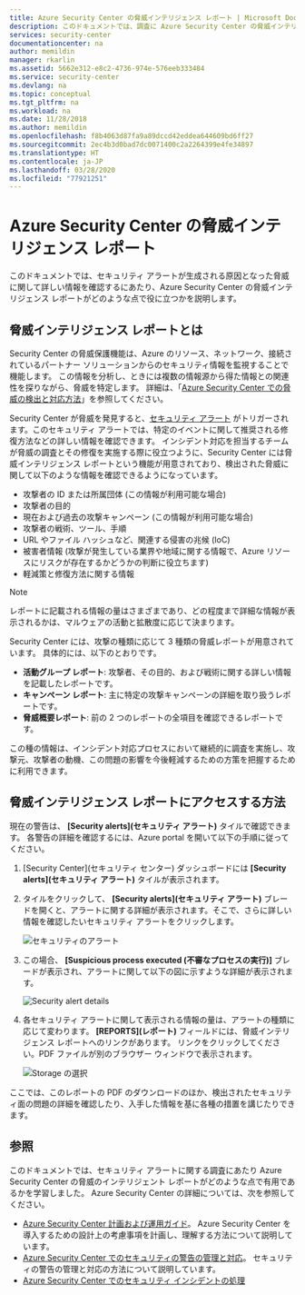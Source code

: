 ```yaml
---
title: Azure Security Center の脅威インテリジェンス レポート | Microsoft Docs
description: このドキュメントでは、調査に Azure Security Center の脅威インテリジェンス レポートを使用し、セキュリティ アラートに関する詳しい情報を確認する方法を説明します。
services: security-center
documentationcenter: na
author: memildin
manager: rkarlin
ms.assetid: 5662e312-e8c2-4736-974e-576eeb333484
ms.service: security-center
ms.devlang: na
ms.topic: conceptual
ms.tgt_pltfrm: na
ms.workload: na
ms.date: 11/28/2018
ms.author: memildin
ms.openlocfilehash: f8b4063d87fa9a89dccd42eddea644609bd6ff27
ms.sourcegitcommit: 2ec4b3d0bad7dc0071400c2a2264399e4fe34897
ms.translationtype: HT
ms.contentlocale: ja-JP
ms.lasthandoff: 03/28/2020
ms.locfileid: "77921251"
---
```

# <a name="azure-security-center-threat-intelligence-report"></a>Azure Security Center の脅威インテリジェンス レポート
このドキュメントでは、セキュリティ アラートが生成される原因となった脅威に関して詳しい情報を確認するにあたり、Azure Security Center の脅威インテリジェンス レポートがどのような点で役に立つかを説明します。

## <a name="what-is-a-threat-intelligence-report"></a>脅威インテリジェンス レポートとは
Security Center の脅威保護機能は、Azure のリソース、ネットワーク、接続されているパートナー ソリューションからのセキュリティ情報を監視することで機能します。 この情報を分析し、ときには複数の情報源から得た情報との関連性を探りながら、脅威を特定します。 詳細は、「[Azure Security Center での脅威の検出と対応方法](security-center-alerts-overview.md#detect-threats)」を参照してください。

Security Center が脅威を発見すると、[セキュリティ アラート](security-center-managing-and-responding-alerts.md) がトリガーされます。このセキュリティ アラートでは、特定のイベントに関して推奨される修復方法などの詳しい情報を確認できます。 インシデント対応を担当するチームが脅威の調査とその修復を実施する際に役立つように、Security Center には脅威インテリジェンス レポートという機能が用意されており、検出された脅威に関して以下のような情報を確認できるようになっています。

* 攻撃者の ID または所属団体 (この情報が利用可能な場合)
* 攻撃者の目的
* 現在および過去の攻撃キャンペーン (この情報が利用可能な場合)
* 攻撃者の戦術、ツール、手順
* URL やファイル ハッシュなど、関連する侵害の兆候 (IoC)
* 被害者情報 (攻撃が発生している業界や地域に関する情報で、Azure リソースにリスクが存在するかどうかの判断に役立ちます)
* 軽減策と修復方法に関する情報

> [!NOTE]
> レポートに記載される情報の量はさまざまであり、どの程度まで詳細な情報が表示されるかは、マルウェアの活動と拡散度に応じて決まります。
>
>

Security Center には、攻撃の種類に応じて 3 種類の脅威レポートが用意されています。 具体的には、以下のとおりです。

* **活動グループ レポート**: 攻撃者、その目的、および戦術に関する詳しい情報を記載したレポートです。
* **キャンペーン レポート**: 主に特定の攻撃キャンペーンの詳細を取り扱うレポートです。
* **脅威概要レポート**: 前の 2 つのレポートの全項目を確認できるレポートです。

この種の情報は、インシデント対応プロセスにおいて継続的に調査を実施し、攻撃元、攻撃者の動機、この問題の影響を今後軽減するための方策を把握するために利用できます。

## <a name="how-to-access-the-threat-intelligence-report"></a>脅威インテリジェンス レポートにアクセスする方法
現在の警告は、 **[Security alerts]\(セキュリティ アラート\)** タイルで確認できます。 各警告の詳細を確認するには、Azure portal を開いて以下の手順に従ってください。

1. [Security Center]\(セキュリティ センター\) ダッシュボードには **[Security alerts]\(セキュリティ アラート\)** タイルが表示されます。
2. タイルをクリックして、 **[Security alerts]\(セキュリティ アラート\)** ブレードを開くと、アラートに関する詳細が表示されます。そこで、さらに詳しい情報を確認したいセキュリティ アラートをクリックします。

    ![セキュリティのアラート](./media/security-center-threat-report/security-center-threat-report-fig1.png)
3. この場合、 **[Suspicious process executed (不審なプロセスの実行)]** ブレードが表示され、アラートに関して以下の図に示すような詳細が表示されます。

    ![Security alert details](./media/security-center-threat-report/security-center-threat-report-fig2.png)
4. 各セキュリティ アラートに関して表示される情報の量は、アラートの種類に応じて変わります。 **[REPORTS]\(レポート\)** フィールドには、脅威インテリジェンス レポートへのリンクがあります。 リンクをクリックしてください。PDF ファイルが別のブラウザー ウィンドウで表示されます。

   ![Storage の選択](./media/security-center-threat-report/security-center-threat-report-fig3.png)

ここでは、このレポートの PDF のダウンロードのほか、検出されたセキュリティ面の問題の詳細を確認したり、入手した情報を基に各種の措置を講じたりできます。

## <a name="see-also"></a>参照
このドキュメントでは、セキュリティ アラートに関する調査にあたり Azure Security Center の脅威のインテリジェント レポートがどのような点で有用であるかを学習しました。 Azure Security Center の詳細については、次を参照してください。

* [Azure Security Center 計画および運用ガイド](security-center-planning-and-operations-guide.md)。 Azure Security Center を導入するための設計上の考慮事項を計画し、理解する方法について説明しています。
* [Azure Security Center でのセキュリティの警告の管理と対応](security-center-managing-and-responding-alerts.md)。 セキュリティの警告の管理と対応の方法について説明しています。
* [Azure Security Center でのセキュリティ インシデントの処理](security-center-incident.md)
